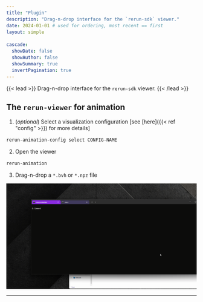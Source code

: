 ```yaml
---
title: "Plugin"
description: "Drag-n-drop interface for the `rerun-sdk` viewer."
date: 2024-01-01 # used for ordering, most recent == first
layout: simple

cascade:
  showDate: false
  showAuthor: false
  showSummary: true
  invertPagination: true  
---
```


{{< lead >}}
Drag-n-drop interface for the `rerun-sdk` viewer.
{{< /lead >}}

<!-- ![Screenshots](feature.svg) -->

## The `rerun-viewer` for animation

1. (_optional_) Select a visualization configuration [see [here]({{< ref "config" >}}) for more details]
```sh
rerun-animation-config select CONFIG-NAME
```
2. Open the viewer
```sh
rerun-animation
```
3. Drag-n-drop a `*.bvh` or `*.npz` file

![quick-start](https://github.com/moverseai/rerun-animation/raw/main/docs/assets/gif/rerun_animation_quick_start.gif)

---